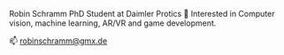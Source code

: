 Robin Schramm
PhD Student at Daimler Protics
👀 Interested in Computer vision, machine learning, AR/VR and game development.

📫 robinschramm@gmx.de
